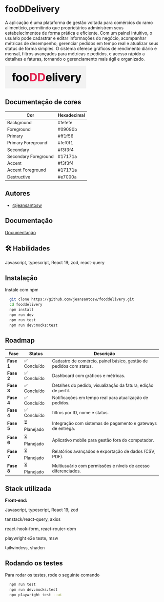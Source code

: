 
# fooDDelivery

A aplicação é uma plataforma de gestão voltada para comércios do ramo alimentício, permitindo que proprietários administrem seus estabelecimentos de forma prática e eficiente.
Com um painel intuitivo, o usuário pode cadastrar e editar informações do negócio, acompanhar métricas de desempenho, gerenciar pedidos em tempo real e atualizar seus status de forma simples.
O sistema oferece gráficos de rendimento diário e mensal, filtros avançados para métricas e pedidos, e acesso rápido a detalhes e faturas, tornando o gerenciamento mais ágil e organizado.

![Logo](https://github.com/jeansantosw/fooddelivery/blob/main/doc/img/logo.png)

## Documentação de cores

| Cor               | Hexadecimal                                                |
| ----------------- | ---------------------------------------------------------------- |
| Background       |  #fefefe |
| Foreground       |  #09090b |
| Primary       |  #ff1f56 |
| Primary Foreground       |  #fef0f1 |
| Secondary       |  #f3f3f4 |
| Secondary Foreground       |  #17171a |
| Accent       |  #f3f3f4 |
| Accent Foreground       |  #17171a |
| Destructive       |  #e7000a |


## Autores

- [@jeansantosw](https://www.github.com/jeansantosw)


## Documentação

[Documentação](https://github.com/jeansantosw/fooddelivery/blob/main/doc/DOC.md)


## 🛠 Habilidades
Javascript, typescript, React 19, zod, react-query



## Instalação

Instale com npm

```bash
  git clone https://github.com/jeansantosw/fooddelivery.git
  cd fooddelivery
  npm install
  npm run dev
  npm run test
  npm run dev:mocks:test

```
    
## Roadmap

| Fase       | Status          | Descrição                                                          |
| ---------- | --------------- | ------------------------------------------------------------------ |
| **Fase 1** | ✅ Concluído     | Cadastro de comércio, painel básico, gestão de pedidos com status. |
| **Fase 2** | ✅ Concluído     | Dashboard com gráficos e métricas.      |
| **Fase 3** | ✅ Concluído | Detalhes do pedido, visualização da fatura, edição de perfil.      |
| **Fase 4** | ✅ Concluído     | Notificações em tempo real para atualização de pedidos.            |
| **Fase 4** | ✅ Concluído     | filtros por ID, nome e status.            |
| **Fase 5** | ⏳ Planejado     | Integração com sistemas de pagamento e gateways de entrega.        |
| **Fase 6** | ⏳ Planejado     | Aplicativo mobile para gestão fora do computador.                  |
| **Fase 7** | ⏳ Planejado     | Relatórios avançados e exportação de dados (CSV, PDF).             |
| **Fase 8** | ⏳ Planejado     | Multiusuário com permissões e níveis de acesso diferenciados.      |


## Stack utilizada

**Front-end:** 

Javascript, typescript, React 19, zod

tanstack/react-query, axios

react-hook-form, react-router-dom

playwright e2e teste, msw

tailwindcss, shadcn



## Rodando os testes

Para rodar os testes, rode o seguinte comando

```bash
  npm run test
  npm run dev:mocks:test
  npx playwright test --ui 
```

